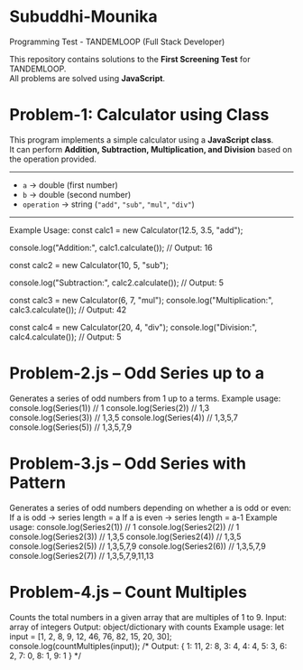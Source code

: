 # Subuddhi-Mounika
Programming Test - TANDEMLOOP (Full Stack Developer)

This repository contains solutions to the **First Screening Test** for TANDEMLOOP.  
All problems are solved using **JavaScript**.

# Problem-1: Calculator using Class

This program implements a simple calculator using a **JavaScript class**.  
It can perform **Addition, Subtraction, Multiplication, and Division** based on the operation provided.

---

- `a` → double (first number)  
- `b` → double (second number)  
- `operation` → string (`"add"`, `"sub"`, `"mul"`, `"div"`)

---

Example Usage:
const calc1 = new Calculator(12.5, 3.5, "add");

console.log("Addition:", calc1.calculate()); // Output: 16

const calc2 = new Calculator(10, 5, "sub");

console.log("Subtraction:", calc2.calculate()); // Output: 5

const calc3 = new Calculator(6, 7, "mul");
console.log("Multiplication:", calc3.calculate()); // Output: 42

const calc4 = new Calculator(20, 4, "div");
console.log("Division:", calc4.calculate()); // Output: 5

# Problem-2.js – Odd Series up to a

Generates a series of odd numbers from 1 up to a terms.
Example usage:
console.log(Series(1)) // 1
console.log(Series(2)) // 1,3
console.log(Series(3)) // 1,3,5
console.log(Series(4)) // 1,3,5,7
console.log(Series(5)) // 1,3,5,7,9

# Problem-3.js – Odd Series with Pattern

Generates a series of odd numbers depending on whether a is odd or even:
If a is odd → series length = a
If a is even → series length = a-1
Example usage:
console.log(Series2(1)) // 1
console.log(Series2(2)) // 1
console.log(Series2(3)) // 1,3,5
console.log(Series2(4)) // 1,3,5
console.log(Series2(5)) // 1,3,5,7,9
console.log(Series2(6)) // 1,3,5,7,9
console.log(Series2(7)) // 1,3,5,7,9,11,13

# Problem-4.js – Count Multiples

Counts the total numbers in a given array that are multiples of 1 to 9.
Input: array of integers
Output: object/dictionary with counts
Example usage:
let input = [1, 2, 8, 9, 12, 46, 76, 82, 15, 20, 30];
console.log(countMultiples(input));
/* Output:
{
  1: 11,
  2: 8,
  3: 4,
  4: 4,
  5: 3,
  6: 2,
  7: 0,
  8: 1,
  9: 1
}
*/


